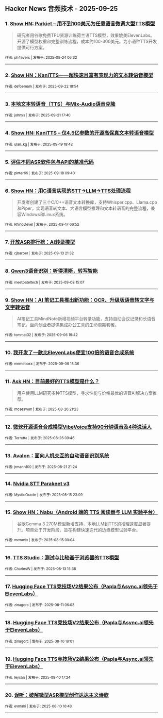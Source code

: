 ## Hacker News 音频技术 - 2025-09-25


### 1. [Show HN: Parkiet – 用不到100美元为任意语言微调大型TTS模型](https://news.ycombinator.com/item?id=45357002)
> 研究者用谷歌免费TPU资源训练荷兰语TTS模型，效果媲美ElevenLabs。开源了模型权重和完整训练流程，成本约100-300美元。为小语种TTS开发提供可行方案。

<sub>作者: ph4evers | 发布于: 2025-09-24 06:32</sub>

---

### 2. [Show HN：KaniTTS——超快速且富有表现力的文本转语音模型](https://news.ycombinator.com/item?id=45337854)

<sub>作者: defoemark | 发布于: 2025-09-22 18:54</sub>

---

### 3. [本地文本转语音（TTS）与Mlx-Audio语音克隆](https://news.ycombinator.com/item?id=45324936)

<sub>作者: johnys | 发布于: 2025-09-21 17:40</sub>

---

### 4. [Show HN: KaniTTS – 仅4.5亿参数的开源高保真文本转语音模型](https://news.ycombinator.com/item?id=45304989)

<sub>作者: ulan_kg | 发布于: 2025-09-19 18:42</sub>

---

### 5. [评估不同ASR软件包与API的基准代码](https://news.ycombinator.com/item?id=45287596)

<sub>作者: pinter69 | 发布于: 2025-09-18 09:40</sub>

---

### 6. [Show HN：用C语言实现的STT→LLM→TTS处理流程](https://news.ycombinator.com/item?id=45272639)
> 开发者创建了三个C/C++语音文本转换库，支持Whisper.cpp、Llama.cpp和Piper，实现语音转文本、大语言模型推理和文本转语音的完整流程，兼容Windows和Linux系统。

<sub>作者: RhinoDevel | 发布于: 2025-09-17 06:52</sub>

---

### 7. [开放ASR排行榜：AI转录模型](https://news.ycombinator.com/item?id=45235498)

<sub>作者: cjbarber | 发布于: 2025-09-13 21:32</sub>

---

### 8. [Qwen3语音识别：听得清晰，转写智能](https://news.ycombinator.com/item?id=45169263)

<sub>作者: meetpateltech | 发布于: 2025-09-08 15:07</sub>

---

### 9. [Show HN：AI 笔记工具推出新功能：OCR、升级版语音转文字与文字转语音](https://news.ycombinator.com/item?id=45152280)
> AI笔记工具MindNote新增视频平台转录功能，支持自动会议记录和长语音笔记，面向创业者提供集成办公工具的生命周期套餐。

<sub>作者: tommat32 | 发布于: 2025-09-06 19:42</sub>

---

### 10. [我开发了一款比ElevenLabs便宜100倍的语音合成系统](https://news.ycombinator.com/item?id=45151768)

<sub>作者: memeboxx | 发布于: 2025-09-06 18:36</sub>

---

### 11. [Ask HN：目前最好的TTS模型是什么？](https://news.ycombinator.com/item?id=45032508)
> 用户使用LLM研究多种TTS模型，寻求性能与价格最优的语音AI解决方案推荐。

<sub>作者: moseswan | 发布于: 2025-08-26 21:23</sub>

---

### 12. [微软开源语音合成模型VibeVoice支持90分钟语音及4种说话人](https://news.ycombinator.com/item?id=45024338)

<sub>作者: Terretta | 发布于: 2025-08-26 09:46</sub>

---

### 13. [Avalon：面向人机交互的自动语音识别系统](https://news.ycombinator.com/item?id=44978277)

<sub>作者: jrmann100 | 发布于: 2025-08-21 21:24</sub>

---

### 14. [Nvidia STT Parakeet v3](https://news.ycombinator.com/item?id=44918313)

<sub>作者: MysticOracle | 发布于: 2025-08-15 23:09</sub>

---

### 15. [Show HN：Nabu（Android 端的 TTS 阅读器与 LLM 实验平台）](https://news.ycombinator.com/item?id=44907170)
> 谷歌Gemma 3 270M模型新增支持，本地LLM到TTS的推理速度显著提升。项目处于开发阶段，旨在构建快速迭代的边缘模型试验平台。

<sub>作者: mewmix | 发布于: 2025-08-15 00:04</sub>

---

### 16. [TTS Studio：测试与比较基于浏览器的TTS模型](https://news.ycombinator.com/item?id=44889900)

<sub>作者: CharlesW | 发布于: 2025-08-13 15:38</sub>

---

### 17. [Hugging Face TTS竞技场V2结果公布（Papla与Async.ai领先于ElevenLabs）](https://news.ycombinator.com/item?id=44861142)

<sub>作者: zinagorc | 发布于: 2025-08-11 06:03</sub>

---

### 18. [Hugging Face TTS竞技场V2结果公布（Papla与Async.ai领先于ElevenLabs）](https://news.ycombinator.com/item?id=44856995)

<sub>作者: zinagorc | 发布于: 2025-08-10 18:01</sub>

---

### 19. [Hugging Face TTS竞技场V2结果公布（Papla与Async.ai领先于ElevenLabs）](https://news.ycombinator.com/item?id=44856714)

<sub>作者: leysan | 发布于: 2025-08-10 17:24</sub>

---

### 20. [误听：破解微型ASR模型创作达达主义诗歌](https://news.ycombinator.com/item?id=44856410)

<sub>作者: evmaki | 发布于: 2025-08-10 16:48</sub>

---

